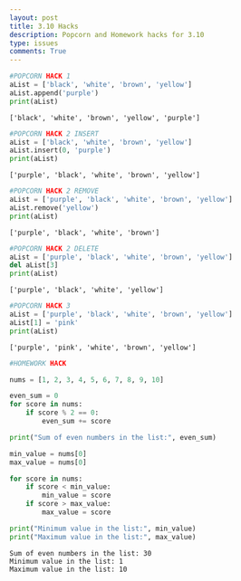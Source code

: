 ```yaml
---
layout: post
title: 3.10 Hacks
description: Popcorn and Homework hacks for 3.10
type: issues
comments: True
---
```


```python
#POPCORN HACK 1
aList = ['black', 'white', 'brown', 'yellow']
aList.append('purple')
print(aList)
```

    ['black', 'white', 'brown', 'yellow', 'purple']



```python
#POPCORN HACK 2 INSERT
aList = ['black', 'white', 'brown', 'yellow']
aList.insert(0, 'purple')
print(aList)
```

    ['purple', 'black', 'white', 'brown', 'yellow']



```python
#POPCORN HACK 2 REMOVE
aList = ['purple', 'black', 'white', 'brown', 'yellow']
aList.remove('yellow')
print(aList)
```

    ['purple', 'black', 'white', 'brown']



```python
#POPCORN HACK 2 DELETE
aList = ['purple', 'black', 'white', 'brown', 'yellow']
del aList[3]
print(aList)
```

    ['purple', 'black', 'white', 'yellow']



```python
#POPCORN HACK 3
aList = ['purple', 'black', 'white', 'brown', 'yellow']
aList[1] = 'pink'
print(aList)
```

    ['purple', 'pink', 'white', 'brown', 'yellow']



```python
#HOMEWORK HACK

nums = [1, 2, 3, 4, 5, 6, 7, 8, 9, 10]

even_sum = 0
for score in nums:
    if score % 2 == 0:  
        even_sum += score  

print("Sum of even numbers in the list:", even_sum)

min_value = nums[0]  
max_value = nums[0]  

for score in nums:
    if score < min_value:  
        min_value = score
    if score > max_value:  
        max_value = score

print("Minimum value in the list:", min_value)
print("Maximum value in the list:", max_value)

```

    Sum of even numbers in the list: 30
    Minimum value in the list: 1
    Maximum value in the list: 10

